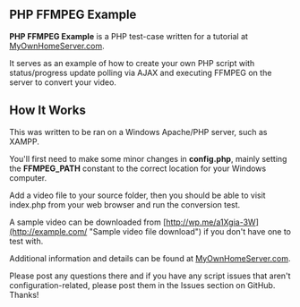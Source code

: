 PHP FFMPEG Example
-----------------------------------

**PHP FFMPEG Example** is a PHP test-case written for a tutorial at [MyOwnHomeServer.com](http://myownhomeserver.com "MyOwnHomeServer.com").

It serves as an example of how to create your own PHP script with status/progress update polling via AJAX and executing FFMPEG on the server to convert your video.

How It Works
------------------

This was written to be ran on a Windows Apache/PHP server, such as XAMPP.

You'll first need to make some minor changes in **config.php**, mainly setting the **FFMPEG_PATH** constant to the correct location for your Windows computer.

Add a video file to your source folder, then you should be able to visit index.php from your web browser and run the conversion test.

A sample video can be downloaded from [http://wp.me/a1Xgia-3W](http://example.com/ "Sample video file download") if you don't have one to test with.

Additional information and details can be found at [MyOwnHomeServer.com](http://myownhomeserver.com "MyOwnHomeServer.com").

Please post any questions there and if you have any script issues that aren't configuration-related, please post them in the Issues section on GitHub.  Thanks!
